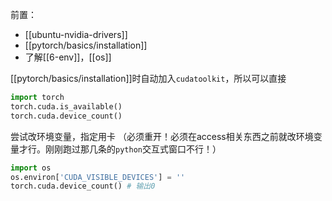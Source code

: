 前置：
- [[ubuntu-nvidia-drivers]]
- [[pytorch/basics/installation]]
- 了解[[6-env]]，[[os]]

[[pytorch/basics/installation]]时自动加入`cudatoolkit`，所以可以直接
```python
import torch
torch.cuda.is_available()
torch.cuda.device_count()
```
尝试改环境变量，指定用卡
（必须重开！必须在access相关东西之前就改环境变量才行。刚刚跑过那几条的`python`交互式窗口不行！）
```python
import os
os.environ['CUDA_VISIBLE_DEVICES'] = ''
torch.cuda.device_count() # 输出0
```